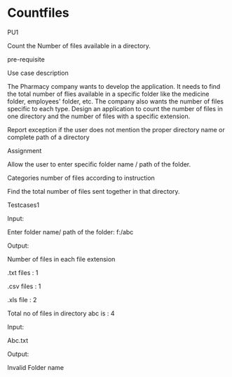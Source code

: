 # Countfiles

PU1 

Count the Number of files available in a directory.  

pre-requisite 

 

Use case description 

The Pharmacy company wants to develop the application. It needs to find the total number of flies available in a specific folder like the medicine folder, employees' folder, etc. The company also wants the number of files specific to each type. Design an application to count the number of files in one directory and the number of files with a specific extension.  

Report exception if the user does not mention the proper directory name or complete path of a directory 

Assignment 

Allow the user to enter specific folder name / path of the folder.  

Categories number of files according to instruction 

Find the total number of files sent together in that directory.  

Testcases1 

Input: 

Enter folder name/ path of the folder: f:/abc 

 

Output:  

Number of files in each file extension 

.txt files    :   1 

.csv files   :   1 

.xls file      :   2 

 

Total  no of files in directory abc is     : 4 

Input: 

Abc.txt 

Output: 

Invalid Folder name  

